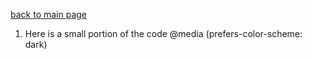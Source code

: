 [back to main page](README.md)

1. Here is a small portion of the code 
    @media (prefers-color-scheme: dark)<style>:host {
    --ntp-theme-shortcut-background-color: var(--google-grey-refresh-100);
    --ntp-theme-text-color: white;}@media (min-width: 672px)<style>:host {--ntp-search-box-width: 561px;}@media (min-width: 560px)<stylehost {
    --ntp-search-box-width: 449px;}
2. GitHub dictionary
    
